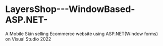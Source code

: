 # LayersShop---WindowBased-ASP.NET-
A Mobile Skin selling Ecommerce website using ASP.NET(Window forms) on Visual Studio 2022
